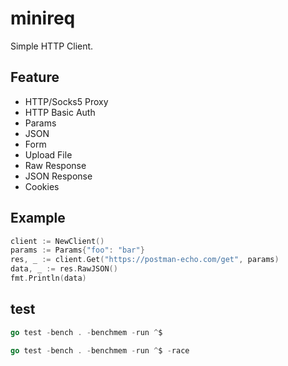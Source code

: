 # minireq

Simple HTTP Client.

## Feature

+ HTTP/Socks5 Proxy
+ HTTP Basic Auth
+ Params
+ JSON
+ Form
+ Upload File
+ Raw Response
+ JSON Response
+ Cookies

## Example

```go
client := NewClient()
params := Params{"foo": "bar"}
res, _ := client.Get("https://postman-echo.com/get", params)
data, _ := res.RawJSON()
fmt.Println(data)
```

## test

```go
go test -bench . -benchmem -run ^$

go test -bench . -benchmem -run ^$ -race
```

